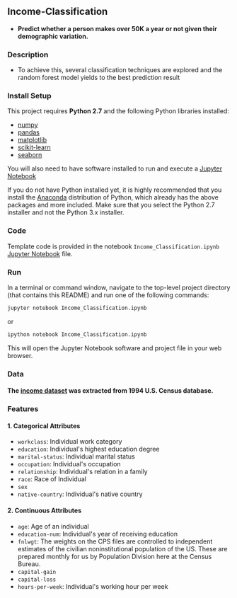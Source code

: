## Income-Classification

* **Predict whether a person makes over 50K a year or not given their demographic variation.** 


### Description

* To achieve this, several classification techniques are explored and the random forest model yields to the best prediction result


### Install Setup

This project requires **Python 2.7** and the following Python libraries installed:

- [numpy](http://www.numpy.org/)
- [pandas](http://pandas.pydata.org)
- [matplotlib](http://matplotlib.org/)
- [scikit-learn](http://scikit-learn.org/stable/)
- [seaborn](https://seaborn.pydata.org)

You will also need to have software installed to run and execute a [Jupyter Notebook](http://ipython.org/notebook.html)

If you do not have Python installed yet, it is highly recommended that you install the [Anaconda](http://continuum.io/downloads) distribution of Python, which already has the above packages and more included. Make sure that you select the Python 2.7 installer and not the Python 3.x installer.


### Code

Template code is provided in the notebook `Income_Classification.ipynb` 
[Jupyter Notebook](https://github.com/YRohitha/Income-Classification/blob/main/Income_Classification.ipynb) file.


### Run

In a terminal or command window, navigate to the top-level project directory (that contains this README) and run one of the following commands:

```bash
jupyter notebook Income_Classification.ipynb
```
or
```bash
ipython notebook Income_Classification.ipynb
```
This will open the Jupyter Notebook software and project file in your web browser.


### Data
#### The [income dataset](http://archive.ics.uci.edu/ml/machine-learning-databases/adult/adult.data) was extracted from 1994 U.S. Census database. 

### Features

#### 1. Categorical Attributes

* `workclass`: Individual work category
* `education`: Individual's highest education degree
* `marital-status`: Individual marital status
* `occupation`: Individual's occupation
* `relationship`: Individual's relation in a family
* `race`: Race of Individual
* `sex`
* `native-country`: Individual's native country


#### 2. Continuous Attributes

* `age`: Age of an individual
* `education-num`: Individual's year of receiving education
* `fnlwgt`: The weights on the CPS files are controlled to independent estimates of the civilian noninstitutional population of the US. These are prepared monthly for us by Population Division here at the Census Bureau.
* `capital-gain`
* `capital-loss`
* `hours-per-week`: Individual's working hour per week
